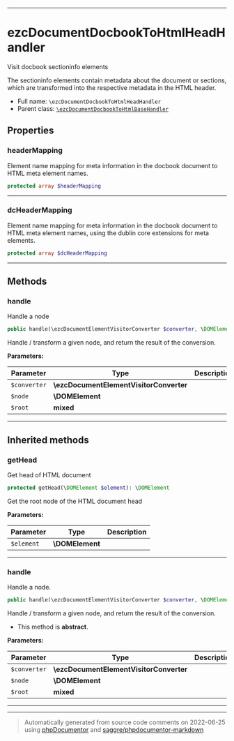 ***

# ezcDocumentDocbookToHtmlHeadHandler

Visit docbook sectioninfo elements

The sectioninfo elements contain metadata about the document or
sections, which are transformed into the respective metadata in the HTML
header.

* Full name: `\ezcDocumentDocbookToHtmlHeadHandler`
* Parent class: [`\ezcDocumentDocbookToHtmlBaseHandler`](./ezcDocumentDocbookToHtmlBaseHandler.md)



## Properties


### headerMapping

Element name mapping for meta information in the docbook document to
HTML meta element names.

```php
protected array $headerMapping
```






***

### dcHeaderMapping

Element name mapping for meta information in the docbook document to
HTML meta element names, using the dublin core extensions for meta
elements.

```php
protected array $dcHeaderMapping
```






***

## Methods


### handle

Handle a node

```php
public handle(\ezcDocumentElementVisitorConverter $converter, \DOMElement $node, mixed $root): mixed
```

Handle / transform a given node, and return the result of the
conversion.






**Parameters:**

| Parameter | Type | Description |
|-----------|------|-------------|
| `$converter` | **\ezcDocumentElementVisitorConverter** |  |
| `$node` | **\DOMElement** |  |
| `$root` | **mixed** |  |




***


## Inherited methods


### getHead

Get head of HTML document

```php
protected getHead(\DOMElement $element): \DOMElement
```

Get the root node of the HTML document head






**Parameters:**

| Parameter | Type | Description |
|-----------|------|-------------|
| `$element` | **\DOMElement** |  |




***

### handle

Handle a node.

```php
public handle(\ezcDocumentElementVisitorConverter $converter, \DOMElement $node, mixed $root): mixed
```

Handle / transform a given node, and return the result of the
conversion.


* This method is **abstract**.



**Parameters:**

| Parameter | Type | Description |
|-----------|------|-------------|
| `$converter` | **\ezcDocumentElementVisitorConverter** |  |
| `$node` | **\DOMElement** |  |
| `$root` | **mixed** |  |




***


***
> Automatically generated from source code comments on 2022-06-25 using [phpDocumentor](http://www.phpdoc.org/) and [saggre/phpdocumentor-markdown](https://github.com/Saggre/phpDocumentor-markdown)
